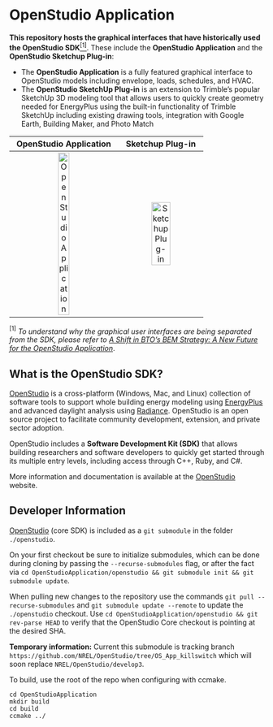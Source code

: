 # OpenStudio Application

**This repository hosts the graphical interfaces that have historically used the OpenStudio SDK**[<sup>[1]</sup>](#1). These include the **OpenStudio Application** and the **OpenStudio Sketchup Plug-in**:

* The **OpenStudio Application** is a fully featured graphical interface to OpenStudio models including envelope, loads, schedules, and HVAC.
* The **OpenStudio SketchUp Plug-in** is an extension to Trimble’s popular SketchUp 3D modeling tool that allows users to quickly create geometry needed for EnergyPlus using the built-in functionality of Trimble SketchUp including existing drawing tools, integration with Google Earth, Building Maker, and Photo Match


OpenStudio Application     |  Sketchup Plug-in
:-------------------------:|:-------------------------:
<img src="https://www.openstudio.net/sites/all/modules/nrel_pages/images/osapp.png" style="width:33%" alt="OpenStudio Application" />  |  <img src="https://www.openstudio.net/sites/all/modules/nrel_pages/images/sketchup.png" style="width:49%" alt="Sketchup Plug-in" />

<a class="anchor" id="1"><sup>[1]</sup></a> *To understand why the graphical user interfaces are being separated from the SDK, please refer to [A Shift in BTO’s BEM Strategy: A New Future for the OpenStudio Application](https://www.openstudio.net/new-future-for-openstudio-application)*.

## What is the OpenStudio SDK?

[OpenStudio](https://github.com/NREL/OpenStudio) is a cross-platform (Windows, Mac, and Linux) collection of software tools to support whole building energy modeling
using [EnergyPlus](https://github.com/NREL/EnergyPlus) and advanced daylight analysis using [Radiance](https://github.com/NREL/Radiance/).
OpenStudio is an open source project to facilitate community development, extension, and private sector adoption.

OpenStudio includes a **Software Development Kit (SDK)** that allows building researchers and software developers to quickly get started through its multiple entry levels, including access through C++, Ruby, and C#.

More information and documentation is available at the [OpenStudio](https://www.openstudio.net) website.

## Developer Information

[OpenStudio](https://github.com/NREL/OpenStudio) (core SDK) is included as a `git submodule` in the folder `./openstudio`. 

On your first checkout be sure to initialize submodules, which can be done during cloning by passing the `--recurse-submodules` flag, or after the fact via `cd OpenStudioApplication/openstudio && git submodule init && git submodule update`.

When pulling new changes to the repository use the commands `git pull --recurse-submodules` and `git submodule update --remote` to update the `./openstudio` checkout.  Use `cd OpenStudioApplication/openstudio && git rev-parse HEAD` to verify that the OpenStudio Core checkout is pointing at the desired SHA.

**Temporary information:** Current this submodule is tracking branch `https://github.com/NREL/OpenStudio/tree/OS_App_killswitch` which will soon replace `NREL/OpenStudio/develop3`.

To build, use the root of the repo when configuring with ccmake.

```
cd OpenStudioApplication
mkdir build
cd build
ccmake ../
```
